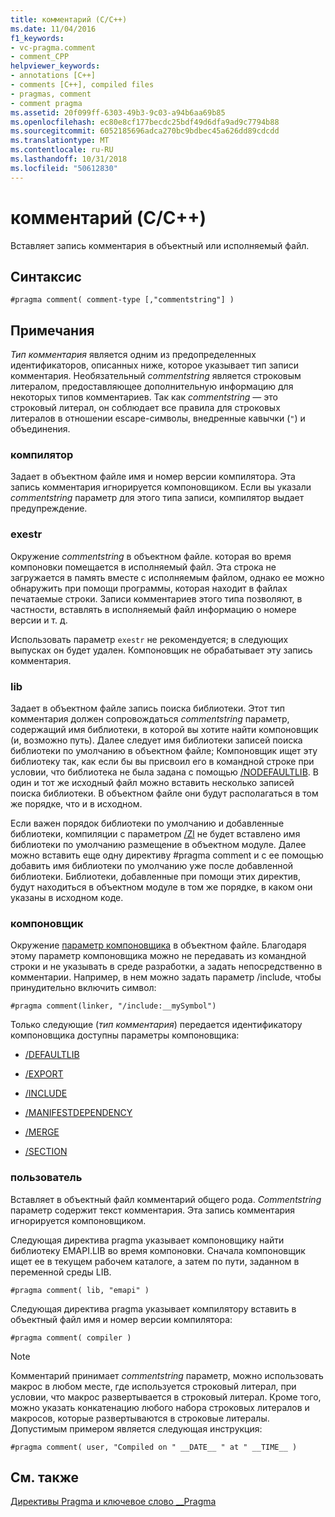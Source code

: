 ```yaml
---
title: комментарий (C/C++)
ms.date: 11/04/2016
f1_keywords:
- vc-pragma.comment
- comment_CPP
helpviewer_keywords:
- annotations [C++]
- comments [C++], compiled files
- pragmas, comment
- comment pragma
ms.assetid: 20f099ff-6303-49b3-9c03-a94b6aa69b85
ms.openlocfilehash: ec80e8cf177becdc25bdf49d6dfa9ad9c7794b88
ms.sourcegitcommit: 6052185696adca270bc9bdbec45a626dd89cdcdd
ms.translationtype: MT
ms.contentlocale: ru-RU
ms.lasthandoff: 10/31/2018
ms.locfileid: "50612830"
---
```

# <a name="comment-cc"></a>комментарий (C/C++)

Вставляет запись комментария в объектный или исполняемый файл.

## <a name="syntax"></a>Синтаксис

```
#pragma comment( comment-type [,"commentstring"] )
```

## <a name="remarks"></a>Примечания

*Тип комментария* является одним из предопределенных идентификаторов, описанных ниже, которое указывает тип записи комментария. Необязательный *commentstring* является строковым литералом, предоставляющее дополнительную информацию для некоторых типов комментариев. Так как *commentstring* — это строковый литерал, он соблюдает все правила для строковых литералов в отношении escape-символы, внедренные кавычки (`"`) и объединения.

### <a name="compiler"></a>компилятор

Задает в объектном файле имя и номер версии компилятора. Эта запись комментария игнорируется компоновщиком. Если вы указали *commentstring* параметр для этого типа записи, компилятор выдает предупреждение.

### <a name="exestr"></a>exestr

Окружение *commentstring* в объектном файле. которая во время компоновки помещается в исполняемый файл. Эта строка не загружается в память вместе с исполняемым файлом, однако ее можно обнаружить при помощи программы, которая находит в файлах печатаемые строки. Записи комментариев этого типа позволяют, в частности, вставлять в исполняемый файл информацию о номере версии и т. д.

Использовать параметр `exestr` не рекомендуется; в следующих выпусках он будет удален. Компоновщик не обрабатывает эту запись комментария.

### <a name="lib"></a>lib

Задает в объектном файле запись поиска библиотеки. Этот тип комментария должен сопровождаться *commentstring* параметр, содержащий имя библиотеки, в которой вы хотите найти компоновщик (и, возможно путь). Далее следует имя библиотеки записей поиска библиотеки по умолчанию в объектном файле; Компоновщик ищет эту библиотеку так, как если бы вы присвоил его в командной строке при условии, что библиотека не была задана с помощью [/NODEFAULTLIB](../build/reference/nodefaultlib-ignore-libraries.md). В один и тот же исходный файл можно вставить несколько записей поиска библиотеки. В объектном файле они будут располагаться в том же порядке, что и в исходном.

Если важен порядок библиотеки по умолчанию и добавленные библиотеки, компиляции с параметром [/Zl](../build/reference/zl-omit-default-library-name.md) не будет вставлено имя библиотеки по умолчанию размещение в объектном модуле. Далее можно вставить еще одну директиву #pragma comment и с ее помощью добавить имя библиотеки по умолчанию уже после добавленной библиотеки. Библиотеки, добавленные при помощи этих директив, будут находиться в объектном модуле в том же порядке, в каком они указаны в исходном коде.

### <a name="linker"></a>компоновщик

Окружение [параметр компоновщика](../build/reference/linker-options.md) в объектном файле. Благодаря этому параметр компоновщика можно не передавать из командной строки и не указывать в среде разработки, а задать непосредственно в комментарии. Например, в нем можно задать параметр /include, чтобы принудительно включить символ:

```
#pragma comment(linker, "/include:__mySymbol")
```

Только следующие (*тип комментария*) передается идентификатору компоновщика доступны параметры компоновщика:

- [/DEFAULTLIB](../build/reference/defaultlib-specify-default-library.md)

- [/EXPORT](../build/reference/export-exports-a-function.md)

- [/INCLUDE](../build/reference/include-force-symbol-references.md)

- [/MANIFESTDEPENDENCY](../build/reference/manifestdependency-specify-manifest-dependencies.md)

- [/MERGE](../build/reference/merge-combine-sections.md)

- [/SECTION](../build/reference/section-specify-section-attributes.md)

### <a name="user"></a>пользователь

Вставляет в объектный файл комментарий общего рода. *Commentstring* параметр содержит текст комментария. Эта запись комментария игнорируется компоновщиком.

Следующая директива pragma указывает компоновщику найти библиотеку EMAPI.LIB во время компоновки. Сначала компоновщик ищет ее в текущем рабочем каталоге, а затем по пути, заданном в переменной среды LIB.

```
#pragma comment( lib, "emapi" )
```

Следующая директива pragma указывает компилятору вставить в объектный файл имя и номер версии компилятора:

```
#pragma comment( compiler )
```

> [!NOTE]
> Комментарий принимает *commentstring* параметр, можно использовать макрос в любом месте, где используется строковый литерал, при условии, что макрос развертывается в строковый литерал. Кроме того, можно указать конкатенацию любого набора строковых литералов и макросов, которые развертываются в строковые литералы. Допустимым примером является следующая инструкция:

```
#pragma comment( user, "Compiled on " __DATE__ " at " __TIME__ )
```

## <a name="see-also"></a>См. также

[Директивы Pragma и ключевое слово __Pragma](../preprocessor/pragma-directives-and-the-pragma-keyword.md)